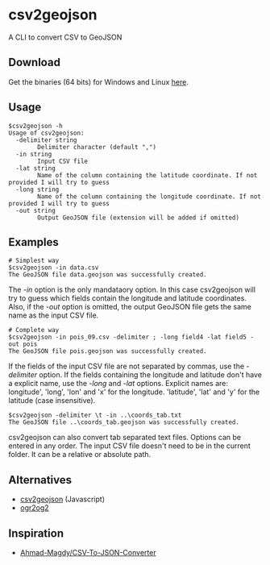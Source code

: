 # csv2geojson

A CLI to convert CSV to GeoJSON

## Download

Get the binaries (64 bits) for Windows and Linux [here](https://github.com/pvernier/csv2geojson/releases).

## Usage

```
$csv2geojson -h
Usage of csv2geojson:
  -delimiter string
        Delimiter character (default ",")
  -in string
        Input CSV file
  -lat string
        Name of the column containing the latitude coordinate. If not provided I will try to guess
  -long string
        Name of the column containing the longitude coordinate. If not provided I will try to guess
  -out string
        Output GeoJSON file (extension will be added if omitted)

```

## Examples

```
# Simplest way
$csv2geojson -in data.csv
The GeoJSON file data.geojson was successfully created.
```
The *-in* option is the only mandataory option. In this case csv2geojson will try to guess which fields contain the longitude and latitude coordinates. Also, if the *-out* option is omitted, the output GeoJSON file gets the same name as the input CSV file.

```
# Complete way
$csv2geojson -in pois_09.csv -delimiter ; -long field4 -lat field5 -out pois
The GeoJSON file pois.geojson was successfully created.
```
If the fields of the input CSV file are not separated by commas, use the *-delimiter* option. If the fields containing the longitude and latitude don't have a explicit name, use the *-long* and *-lat* options. Explicit names are: longitude', 'long', 'lon' and 'x' for the longitude. 'latitude', 'lat' and 'y' for the latitude (case insensitive).

```
$csv2geojson -delimiter \t -in ..\coords_tab.txt
The GeoJSON file ..\coords_tab.geojson was successfully created.
```
csv2geojson can also convert tab separated text files. Options can be entered in any order. The input CSV file doesn't need to be in the current folder. It can be a relative or absolute path.

## Alternatives

* [csv2geojson](https://github.com/mapbox/csv2geojson) (Javascript)
* [ogr2og2](http://www.gdal.org/ogr2ogr.html)

## Inspiration

 * [Ahmad-Magdy/CSV-To-JSON-Converter](https://github.com/Ahmad-Magdy/CSV-To-JSON-Converter)

